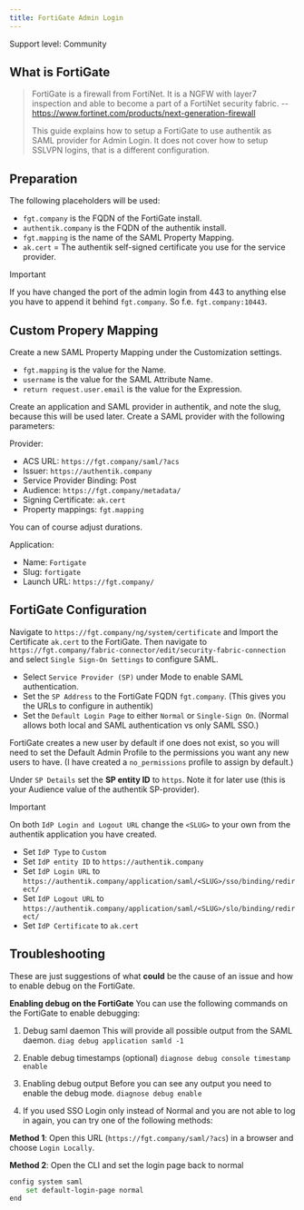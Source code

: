 ```yaml
---
title: FortiGate Admin Login
---
```


<span class="badge badge--secondary">Support level: Community</span>

## What is FortiGate

> FortiGate is a firewall from FortiNet. It is a NGFW with layer7 inspection and able to become a part of a FortiNet security fabric.
> -- https://www.fortinet.com/products/next-generation-firewall
>
> This guide explains how to setup a FortiGate to use authentik as SAML provider for Admin Login. It does not cover how to setup SSLVPN logins, that is a different configuration.

## Preparation

The following placeholders will be used:

-   `fgt.company` is the FQDN of the FortiGate install.
-   `authentik.company` is the FQDN of the authentik install.
-   `fgt.mapping` is the name of the SAML Property Mapping.
-   `ak.cert` = The authentik self-signed certificate you use for the service provider.

> [!IMPORTANT]
> If you have changed the port of the admin login from 443 to anything else you have to append it behind `fgt.company`. So f.e. `fgt.company:10443`.

## Custom Propery Mapping

Create a new SAML Property Mapping under the Customization settings.

-   `fgt.mapping` is the value for the Name.
-   `username` is the value for the SAML Attribute Name.
-   `return request.user.email` is the value for the Expression.

Create an application and SAML provider in authentik, and note the slug, because this will be used later. Create a SAML provider with the following parameters:

Provider:

-   ACS URL: `https://fgt.company/saml/?acs`
-   Issuer: `https://authentik.company`
-   Service Provider Binding: Post
-   Audience: `https://fgt.company/metadata/`
-   Signing Certificate: `ak.cert`
-   Property mappings: `fgt.mapping`

You can of course adjust durations.

Application:

-   Name: `Fortigate`
-   Slug: `fortigate`
-   Launch URL: `https://fgt.company/`

## FortiGate Configuration

Navigate to `https://fgt.company/ng/system/certificate` and Import the Certificate `ak.cert` to the FortiGate.
Then navigate to `https://fgt.company/fabric-connector/edit/security-fabric-connection` and select `Single Sign-On Settings` to configure SAML.

-   Select `Service Provider (SP)` under Mode to enable SAML authentication.
-   Set the `SP Address` to the FortiGate FQDN `fgt.company`. (This gives you the URLs to configure in authentik)
-   Set the `Default Login Page` to either `Normal` or `Single-Sign On`. (Normal allows both local and SAML authentication vs only SAML SSO.)

FortiGate creates a new user by default if one does not exist, so you will need to set the Default Admin Profile to the permissions you want any new users to have. (I have created a `no_permissions` profile to assign by default.)

Under `SP Details` set the **SP entity ID** to `https`. Note it for later use (this is your Audience value of the authentik SP-provider).

> [!IMPORTANT]
> On both `IdP Login and Logout URL` change the `<SLUG>` to your own from the authentik application you have created.

-   Set `IdP Type` to `Custom`
-   Set `IdP entity ID` to `https://authentik.company`
-   Set `IdP Login URL` to `https://authentik.company/application/saml/<SLUG>/sso/binding/redirect/`
-   Set `IdP Logout URL` to `https://authentik.company/application/saml/<SLUG>/slo/binding/redirect/`
-   Set `IdP Certificate` to `ak.cert`

## Troubleshooting

These are just suggestions of what **could** be the cause of an issue and how to enable debug on the FortiGate.

**Enabling debug on the FortiGate**
You can use the following commands on the FortiGate to enable debugging:

1. Debug saml daemon
   This will provide all possible output from the SAML daemon.
   `diag debug application samld -1`

2. Enable debug timestamps (optional)
   `diagnose debug console timestamp enable`

3. Enabling debug output
   Before you can see any output you need to enable the debug mode.
   `diagnose debug enable`

4. If you used SSO Login only instead of Normal and you are not able to log in again, you can try one of the following methods:

**Method 1**:
Open this URL (`https://fgt.company/saml/?acs`) in a browser and choose `Login Locally`.

**Method 2**:
Open the CLI and set the login page back to normal

```bash
config system saml
    set default-login-page normal
end
```
